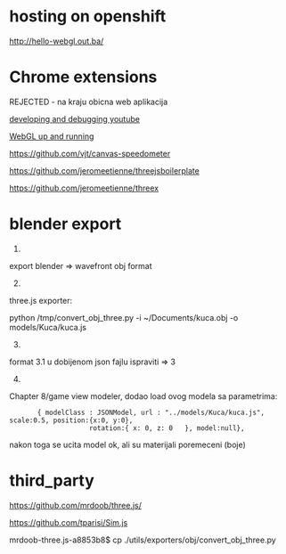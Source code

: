 hosting on openshift
=====================

http://hello-webgl.out.ba/


Chrome extensions 
===================

REJECTED - na kraju obicna web aplikacija

[developing and debugging youtube](http://www.youtube.com/watch?v=IP0nMv_NI1s)

[WebGL up and running](http://assets.en.oreilly.com/1/event/83/WebGL%20Up%20and%20Running%20Presentation.pdf)

https://github.com/vjt/canvas-speedometer

https://github.com/jeromeetienne/threejsboilerplate

https://github.com/jeromeetienne/threex

blender export
================
 
1)

export blender => wavefront obj format


2)

three.js exporter:

python /tmp/convert_obj_three.py -i ~/Documents/kuca.obj -o models/Kuca/kuca.js

3)

format 3.1 u dobijenom json fajlu ispraviti => 3

4)

Chapter 8/game view modeler, dodao load ovog modela sa parametrima:

           { modelClass : JSONModel, url : "../models/Kuca/kuca.js", scale:0.5, position:{x:0, y:0}, 
		              	rotation:{ x: 0, z: 0   }, model:null},


nakon toga se ucita model ok, ali su materijali poremeceni (boje)


third_party
============

https://github.com/mrdoob/three.js/

https://github.com/tparisi/Sim.js

mrdoob-three.js-a8853b8$ cp ./utils/exporters/obj/convert_obj_three.py

